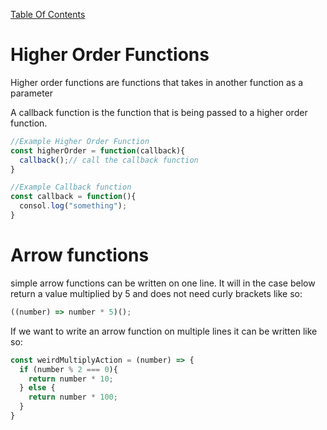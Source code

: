 [Table Of Contents](../../README.md)

# Higher Order Functions
Higher order functions are functions that takes in another function as a parameter

A callback function is the function that is being passed to a higher order function.

``` javascript
//Example Higher Order Function
const higherOrder = function(callback){
  callback();// call the callback function
}

//Example Callback function
const callback = function(){
  consol.log("something");
}
```

# Arrow functions

simple arrow functions can be written on one line. It will in the case below return a value multiplied by 5 and does not need curly brackets like so:

``` javascript
((number) => number * 5)();
```
If we want to write an arrow function on multiple lines it can be written like so: 

``` javascript
const weirdMultiplyAction = (number) => {
  if (number % 2 === 0){
    return number * 10;
  } else {
    return number * 100;
  }
}
```